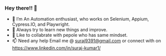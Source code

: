 ### Hey there!! 👋


- 🔭 I’m An Automation enthusiast, who works on Selenium, Appium, Cypress.IO, and Playwright.
- 🌱 Always try to learn new things and improve.
- 👯 Like to collabrate with pepole who has same mindset.
- 📫 Need any help Email me @ suraj9391@gmail.com or connect with on https://www.linkedin.com/in/suraj-kumar1/
 <!-- 🤔 I’m looking for help with ...
- 💬 Ask me about ...
- 😄 Pronouns: ...
- ⚡ Fun fact: ... -->

